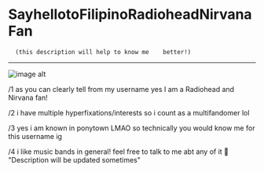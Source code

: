 # SayhellotoFilipinoRadioheadNirvanaFan

      (this description will help to know me    better!)
- - -

![image alt](https://github.com/FilipinoRadioheadNirvanaFan/Say-hello-to-FilipinoRadioheadNirvanaFan-/blob/0adbf82cf1117bce8ddeecf84e6e141c7e2a2ff2/Screenshot_2025-05-24-11-13-59-287_com.android.chrome-edit.jpg)

/1 as you can clearly tell from my username yes I am a Radiohead and Nirvana fan! 

/2 i have multiple  hyperfixations/interests so i count as a multifandomer lol

/3 yes i am known in ponytown LMAO so technically you would know me for this username ig

/4 i like music bands in general! feel free to talk to me abt any of it 🙏
"Description will be updated sometimes"
